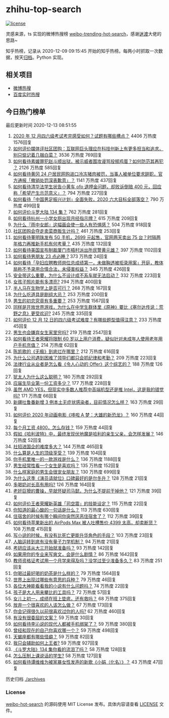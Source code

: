 # zhihu-top-search

[![license](https://img.shields.io/github/license/Arrackisarookie/zhihu-top-search)](https://github.com/Arrackisarookie/zhihu-top-search/blob/master/LICENSE)

灵感来源，ts 实现的微博热搜榜 [weibo-trending-hot-search](https://github.com/justjavac/weibo-trending-hot-search)，感谢[迷渡](https://github.com/justjavac)大佬的思路~

知乎热榜，记录从 2020-12-09 09:15:45 开始的知乎热榜。每两小时抓取一次数据，按天[归档](./archives)。Python 实现。

## 相关项目
+ [微博热搜](https://github.com/Arrackisarookie/weibo-hot-search)
+ [百度实时热搜](https://github.com/Arrackisarookie/baidu-hot-search)

## 今日热门榜单

<!-- Rank Begin -->

最后更新时间 2020-12-13 08:51:55

1. [2020 年 12 月四六级考试考完感受如何？试题有哪些槽点？](https://www.zhihu.com/question/434463391) 4406 万热度 1576回复
1. [如何评价媒体评社区团购：互联网巨头理应在科技创新上有更多担当和追求，别只惦记着几捆白菜？](https://www.zhihu.com/question/434417447) 3536 万热度 769回复
1. [如何看待素媛罪犯赵斗顺出狱，被示威者围攻谩骂投掷鸡蛋？如何防范其再犯 ？](https://www.zhihu.com/question/434463282) 2126 万热度 585回复
1. [如何看待黄冈 24 户居民网购进口冷冻猪肉被罚，当事人被单位要求辞职，官方通报「撤销处罚深表歉意」？](https://www.zhihu.com/question/434428147) 1141 万热度 437回复
1. [如何看待清华法学生状告小黄车 ofo 退押金问题，却败诉倒赔 400 元，回应称「希望产生示范意义」？](https://www.zhihu.com/question/434207689) 794 万热度 227回复
1. [如何看待「中国男足振兴计划」全面失败，2020 六大目标全部落空？](https://www.zhihu.com/question/434286196) 790 万热度 499回复
1. [如何评价斗罗大陆 134 集？](https://www.zhihu.com/question/433566197) 762 万热度 281回复
1. [如何看待杭州一小学女厕出现月经指示牌？](https://www.zhihu.com/question/434355875) 615 万热度 209回复
1. [为什么『雨中女郎』这幅画会使一些人有恐惧感？](https://www.zhihu.com/question/21525225) 504 万热度 918回复
1. [社区团购会夺走卖菜商贩生计吗？](https://www.zhihu.com/question/432629894) 461 万热度 253回复
1. [如何看待董明珠发布 5G 手机，2699 元起售，官网两天卖出 75 台？时隔两年格力再推新手机有何考量？](https://www.zhihu.com/question/434021475) 435 万热度 132回复
1. [如何看待美国宣布制裁厦门市梧村派出所民警黄元雄？](https://www.zhihu.com/question/434376954) 397 万热度 1102回复
1. [如何看待男朋友 23 点必睡 ?](https://www.zhihu.com/question/365619051) 373 万热度 24回复
1. [如何看待「孕妇应聘教师岗位总成绩第一，未做胸透被拒录用案」开庭，教体局称不予录用合情合法，未侵害权益？](https://www.zhihu.com/question/434376977) 345 万热度 426回复
1. [安全带这么重要，为什么不设计成不系车就无法启动？](https://www.zhihu.com/question/30162877) 332 万热度 223回复
1. [女孩子照片能有多漂亮?](https://www.zhihu.com/question/326533306) 294 万热度 400回复
1. [半人马在生物学上是否可行？](https://www.zhihu.com/question/427605771) 268 万热度 167回复
1. [为什么吃道具是剧组大忌？](https://www.zhihu.com/question/47907880) 253 万热度 200回复
1. [男生的初恋究竟有多重要？](https://www.zhihu.com/question/284422641) 253 万热度 1567回复
1. [同样是开放世界游戏，为什么在中学生群体里《原神》要比《塞尔达传说：荒野之息》更受欢迎?](https://www.zhihu.com/question/431797416) 245 万热度 335回复
1. [如何评价 12 月 12 日的四六级考试难度？有哪些题型值得注意？](https://www.zhihu.com/question/434464820) 233 万热度 45回复
1. [男生也会嫌弃女生家里穷吗?](https://www.zhihu.com/question/372689929) 219 万热度 2547回复
1. [如何看待王者荣耀将限制 60 岁以上用户消费，疑似针对未成年人使用老年用户手机充值？](https://www.zhihu.com/question/434375221) 214 万热度 62回复
1. [陈凯歌的《无极》到底烂在哪里？](https://www.zhihu.com/question/20702665) 212 万热度 616回复
1. [为什么公司遇到困难了领导们都只会抓纪律和考勤？](https://www.zhihu.com/question/432303634) 209 万热度 223回复
1. [法律行业从业者是怎么看《令人心动的 Offer》这个综艺的？](https://www.zhihu.com/question/429842469) 188 万热度 126回复
1. [犹太人为什么这么聪明？](https://www.zhihu.com/question/19597316) 180 万热度 292回复
1. [应届生毕业第一份工资多少？](https://www.zhihu.com/question/344657217) 177 万热度 228回复
1. [虽然 AMD YES，但现实中多数人推荐中高端机型还是推 Intel，这是我的错觉吗?](https://www.zhihu.com/question/433988855) 171 万热度 66回复
1. [新疆吐鲁番新增 3 例本土无症状感染者，目前情况怎么样？](https://www.zhihu.com/question/434492097) 163 万热度 29回复
1. [如何评价 2020 年动画电影《哆啦 A 梦：大雄的新恐龙》？](https://www.zhihu.com/question/336041197) 160 万热度 44回复
1. [每个月工资 4800，怎么存钱？](https://www.zhihu.com/question/433122058) 159 万热度 44回复
1. [假如《哈利波特》中，最终发现伏地魔是哈利的亲生父亲，会怎样发展？](https://www.zhihu.com/question/433010436) 146 万热度 52回复
1. [社招进国企的难度多大？](https://www.zhihu.com/question/313061788) 144 万热度 465回复
1. [什么算是人生的顶级享受？](https://www.zhihu.com/question/56328597) 139 万热度 104回复
1. [你手机里唯一的一款游戏是什么？](https://www.zhihu.com/question/430068341) 136 万热度 1188回复
1. [男生经常性看一个女生是喜欢吗？](https://www.zhihu.com/question/430158905) 135 万热度 152回复
1. [什么样家庭的男生会很宠女朋友？](https://www.zhihu.com/question/313152078) 130 万热度 699回复
1. [为什么这季《演员请就位》口碑最好的是尔冬升？](https://www.zhihu.com/question/433301396) 128 万热度 21回复
1. [多喝奶对长高有用吗?](https://www.zhihu.com/question/426002620) 126 万热度 164回复
1. [老奸巨猾的曹操，早就怀疑司马懿，为什么不提前干掉他？](https://www.zhihu.com/question/427132978) 121 万热度 39回复
1. [如何评价王者荣耀新英雄「司空震」的技能设定？](https://www.zhihu.com/question/434389291) 115 万热度 22回复
1. [你知道的最心酸的一句话是什么？](https://www.zhihu.com/question/403124317) 113 万热度 630回复
1. [住宿舍的时候有哪个瞬间你突然厌恶住宿舍了？](https://www.zhihu.com/question/278887939) 112 万热度 39回复
1. [如何看待苹果新出的 AirPods Max 被人吐槽售价 4399 太高，却卖断货？](https://www.zhihu.com/question/433995186) 108 万热度 415回复
1. [写小说的时候，有没有比死亡更能升华角色的手段？](https://www.zhihu.com/question/434441815) 103 万热度 23回复
1. [人脑运转到底有没有量子力学机制？](https://www.zhihu.com/question/269417463) 94 万热度 21回复
1. [考研应该从大三开始就准备吗？](https://www.zhihu.com/question/339428982) 93 万热度 142回复
1. [如果用你的专业来写爽文，会是什么剧情？](https://www.zhihu.com/question/394297429) 86 万热度 1642回复
1. [教师资格证考试用一个月学来得及吗？没学过至少准备多久？](https://www.zhihu.com/question/412569772) 83 万热度 251回复
1. [你喝过最好喝的奶茶是什么样的？](https://www.zhihu.com/question/324665833) 79 万热度 1564回复
1. [世界上出现过哪些有意思的兵种？](https://www.zhihu.com/question/419256945) 79 万热度 46回复
1. [各位大神能看看我的小说有什么问题吗？](https://www.zhihu.com/question/434398221) 74 万热度 22回复
1. [孩子是大人用来攀比的工具吗？](https://www.zhihu.com/question/366084003) 72 万热度 57回复
1. [女儿上初一，成绩在班上垫底，还有救吗？](https://www.zhihu.com/question/431124748) 68 万热度 375回复
1. [放弃一个很喜欢的人该怎么做？](https://www.zhihu.com/question/433811415) 67 万热度 173回复
1. [你会记得很久以前很喜欢过你的人吗?](https://www.zhihu.com/question/425929065) 62 万热度 460回复
1. [有没有很委屈的文案？](https://www.zhihu.com/question/430927097) 59 万热度 30回复
1. [如何看待李沁说的现代人都被手机绑架了？](https://www.zhihu.com/question/434357103) 59 万热度 380回复
1. [曾经和现在的自己你喜欢哪一个？](https://www.zhihu.com/question/427192374) 59 万热度 498回复
1. [天蝎座都有哪些怪癖？](https://www.zhihu.com/question/343302007) 59 万热度 82回复
1. [我只会辅助如何上王者?](https://www.zhihu.com/question/430384187) 59 万热度 927回复
1. [《斗罗大陆》134 集你看的流泪了吗？](https://www.zhihu.com/question/434465046) 58 万热度 128回复
1. [怎么压制上课说话的学生?](https://www.zhihu.com/question/422882343) 58 万热度 127回复
1. [如何看待谭维维为被家暴女性发声的新歌《小娟（化名）》？](https://www.zhihu.com/question/434386197) 43 万热度 47回复
<!-- Rank End -->

历史归档 [./archives](./archives)

### License

[weibo-hot-search](https://github.com/Arrackisarookie/zhihu-top-search) 的源码使用 MIT License 发布。具体内容请查看 [LICENSE](./LICENSE) 文件。
